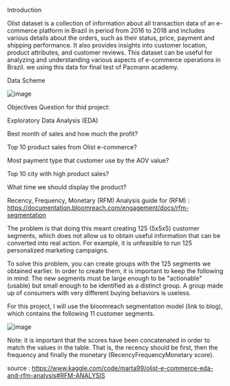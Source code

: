 Introduction

Olist dataset is a collection of information about all transaction data of an e-commerce platform in Brazil in period from 2016 to 2018 and includes various details about the orders, such as their status, price, payment and shipping performance. It also provides insights into customer location, product attributes, and customer reviews. This dataset can be useful for analyzing and understanding various aspects of e-commerce operations in Brazil. we using this data for final test of Pacmann academy. 


Data Scheme

![image](https://github.com/fadilc/data-wrangling/assets/118906826/7713611e-d12f-42a0-8850-9947f6f7623e)


Objectives Question for thid project:

Exploratory Data Analysis (EDA)

Best month of sales and how much the profit?

Top 10 product sales from Olist e-commerce?

Most payment type that customer use by the AOV value?

Top 10 city with high product sales?

What time we should display the product?

Recency, Frequency, Monetary (RFM) Analysis
guide for (RFM) : https://documentation.bloomreach.com/engagement/docs/rfm-segmentation

The problem is that doing this meant creating 125 (5x5x5) customer segments, which does not allow us to obtain useful information that can be converted into real action. For example, it is unfeasible to run 125 personalized marketing campaigns.

To solve this problem, you can create groups with the 125 segments we obtained earlier. In order to create them, it is important to keep the following in mind: The new segments must be large enough to be "actionable" (usable) but small enough to be identified as a distinct group. A group made up of consumers with very different buying behaviors is useless.

For this project, I will use the bloomreach segmentation model (link to blog), which contains the following 11 customer segments.

![image](https://github.com/fadilc/data-wrangling/assets/118906826/815364bc-c1ac-4358-8514-13d8a1b13a8d)


Note: it is important that the scores have been concatenated in order to match the values in the table. That is, the recency should be first, then the frequency and finally the monetary (RecencyFrequencyMonetary score).

source : https://www.kaggle.com/code/marta99/olist-e-commerce-eda-and-rfm-analysis#RFM-ANALYSIS




